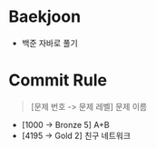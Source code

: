 # Baekjoon
- 백준 자바로 풀기
  <br>

# Commit Rule
> [문제 번호 -> 문제 레벨] 문제 이름
- [1000 -> Bronze 5] A+B 
- [4195 -> Gold 2] 친구 네트워크